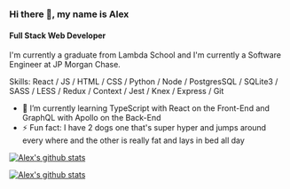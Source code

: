 ### Hi there 👋, my name is Alex

#### Full Stack Web Developer

I'm currently a graduate from Lambda School and I'm currently a Software Engineer at JP Morgan Chase.


Skills: React / JS / HTML / CSS / Python / Node / PostgresSQL / SQLite3 / SASS / LESS / Redux / Context / Jest / Knex / Express / Git

- 🌱 I’m currently learning TypeScript with React on the Front-End and GraphQL with Apollo on the Back-End
- ⚡ Fun fact: I have 2 dogs one that's super hyper and jumps around every where and the other is really fat and lays in bed all day

[![Alex's github stats](https://github-readme-stats.alexm1234.vercel.app/api?username=AlexandroM1234&theme=prussian&hide=stars)](https://github.com/anuraghazra/github-readme-stats)

[![Alex's github stats](https://github-readme-stats.alexm1234.vercel.app/api/top-langs/?username=AlexandroM1234&langs_count=9&theme=prussian)](https://github.com/anuraghazra/github-readme-stats)
